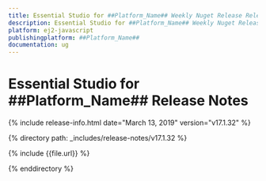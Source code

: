 ```yaml
---
title: Essential Studio for ##Platform_Name## Weekly Nuget Release Release Notes  
description: Essential Studio for ##Platform_Name## Weekly Nuget Release Release Notes  
platform: ej2-javascript
publishingplatform: ##Platform_Name##
documentation: ug
---
```


# Essential Studio for  ##Platform_Name##  Release Notes  

{% include release-info.html date="March 13, 2019"   version="v17.1.32"  %} 

{% directory path: _includes/release-notes/v17.1.32 %}

{% include {{file.url}} %}

{% enddirectory %}
